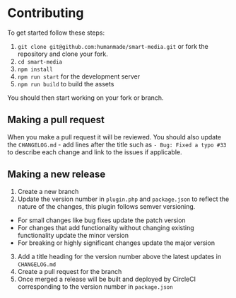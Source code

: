 # Contributing

To get started follow these steps:

1. `git clone git@github.com:humanmade/smart-media.git` or fork the repository and clone your fork.
1. `cd smart-media`
1. `npm install`
1. `npm run start` for the development server
1. `npm run build` to build the assets

You should then start working on your fork or branch.

## Making a pull request

When you make a pull request it will be reviewed. You should also update the `CHANGELOG.md` - add lines after the title such as `- Bug: Fixed a typo #33` to describe each change and link to the issues if applicable.

## Making a new release

1. Create a new branch
2. Update the version number in `plugin.php` and `package.json` to reflect the nature of the changes, this plugin follows semver versioning. 
  - For small changes like bug fixes update the patch version
  - For changes that add functionality without changing existing functionality update the minor version
  - For breaking or highly significant changes update the major version
3. Add a title heading for the version number above the latest updates in `CHANGELOG.md`
4. Create a pull request for the branch
5. Once merged a release will be built and deployed by CircleCI corresponding to the version number in `package.json`
